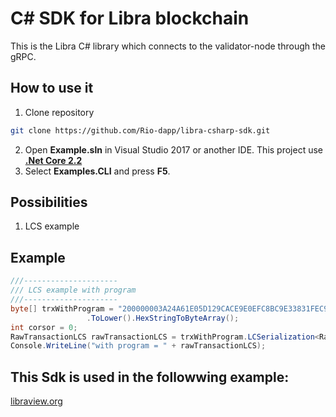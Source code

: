 # C# SDK for Libra blockchain

This is the Libra C# library which connects to the validator-node through the gRPC.

## How to use it

1. Clone repository
```bash
git clone https://github.com/Rio-dapp/libra-csharp-sdk.git
```
2. Open **Example.sln** in Visual Studio 2017 or another IDE. This project use [**.Net Core 2.2**](https://dotnet.microsoft.com/download/dotnet-core/2.2)
3. Select **Examples.CLI** and press **F5**.

## Possibilities

1. LCS example

## Example

```csharp
///---------------------
/// LCS example with program
///---------------------
byte[] trxWithProgram = "200000003A24A61E05D129CACE9E0EFC8BC9E33831FEC9A9BE66F50FD352A2638A49B9EE200000000000000000000000040000006D6F766502000000020000000900000043414645204430304402000000090000006361666520643030640300000001000000CA02000000FED0010000000D1027000000000000204E0000000000008051010000000000"
                 .ToLower().HexStringToByteArray();
int corsor = 0;
RawTransactionLCS rawTransactionLCS = trxWithProgram.LCSerialization<RawTransactionLCS>(ref corsor);
Console.WriteLine("with program = " + rawTransactionLCS);
```

## This Sdk is used in the followwing example:
[libraview.org](https://libraview.org)


